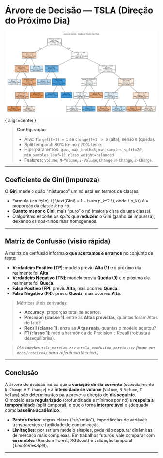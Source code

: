 # Árvore de Decisão — TSLA (Direção do Próximo Dia)

![Árvore de Decisão TSLA](./roteiro4/tree_tsla.png){ align=center }

> **Configuração**  
> - Alvo: `Target(t+1) = 1` se `Change(t+1) > 0` (alta), senão `0` (queda).  
> - Split temporal: 80% treino / 20% teste.  
> - Hiperparâmetros: `gini`, `max_depth=5`, `min_samples_split=20`, `min_samples_leaf=10`, `class_weight=balanced`.  
> - Features: `Volume`, `N-Volume`, `Z-Volume`, `Change`, `N-Change`, `Z-Change`.

---

## Coeficiente de Gini (impureza)
O **Gini** mede o quão “misturado” um nó está em termos de classes.  
- Fórmula (intuição): \\( \text{Gini} = 1 - \sum p_k^2 \\), onde \\(p_k\\) é a proporção da classe *k* no nó.  
- **Quanto menor o Gini**, mais “puro” o nó (maioria clara de uma classe).  
- O algoritmo escolhe os *splits* que **reduzem** o Gini (ganho de impureza), deixando os nós-filhos mais homogêneos.

---

## Matriz de Confusão (visão rápida)
A matriz de confusão informa **o que acertamos e erramos** no conjunto de teste:

- **Verdadeiro Positivo (TP)**: modelo previu **Alta (1)** e o próximo dia realmente foi **Alta**.  
- **Verdadeiro Negativo (TN)**: modelo previu **Queda (0)** e o próximo dia realmente foi **Queda**.  
- **Falso Positivo (FP)**: previu **Alta**, mas ocorreu **Queda**.  
- **Falso Negativo (FN)**: previu **Queda**, mas ocorreu **Alta**.

> Métricas úteis derivadas:
> - **Accuracy**: proporção total de acertos.  
> - **Precision (classe 1)**: entre as **Altas previstas**, quantas foram Altas de fato?  
> - **Recall (classe 1)**: entre as **Altas reais**, quantas o modelo acertou?  
> - **F1 (classe 1)**: média harmônica de Precision e Recall (robusta a desequilíbrios).

> *(As tabelas `tsla_metrics.csv` e `tsla_confusion_matrix.csv` ficam em `docs/roteiro4/` para referência técnica.)*

---

## Conclusão
A árvore de decisão indica que **a variação do dia corrente** (especialmente `N-Change` e `Z-Change`) e a **intensidade de volume** (`Volume`, `N-Volume`, `Z-Volume`) são determinantes para prever a direção do **dia seguinte**.  
O modelo está **regularizado** (profundidade e mínimos por nó) e **respeita a temporalidade** (split temporal), o que o torna **interpretável** e adequado como **baseline acadêmico**.  

- **Pontos fortes**: regras claras (“se/então”), importâncias de variáveis transparentes e facilidade de comunicação.  
- **Limitações**: por ser um modelo simples, pode não capturar dinâmicas de mercado mais complexas. Em trabalhos futuros, vale comparar com **ensembles** (Random Forest, XGBoost) e validação temporal (*TimeSeriesSplit*).

---
